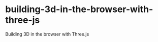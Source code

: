 building-3d-in-the-browser-with-three-js
========================================

Building 3D in the browser with Three.js

